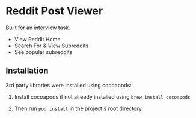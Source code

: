 # Reddit Post Viewer

Built for an interview task.

- View Reddit Home
- Search For & View Subreddits
- See popular subreddits


## Installation

3rd party libraries were installed using cocoapods:

1. Install cocoapods if not already installed using `brew install cocoapods` 

2. Then run `pod install` in the project's root directory.
